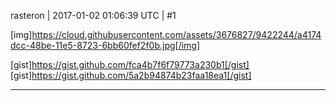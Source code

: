 rasteron | 2017-01-02 01:06:39 UTC | #1

[img]https://cloud.githubusercontent.com/assets/3676827/9422244/a4174dcc-48be-11e5-8723-6bb60fef2f0b.jpg[/img]

[gist]https://gist.github.com/fca4b7f6f79773a230b1[/gist]
[gist]https://gist.github.com/5a2b94874b23faa18ea1[/gist]

-------------------------

